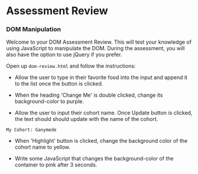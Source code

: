 # Assessment Review
### DOM Manipulation

Welcome to your DOM Assessment Review. This will test your knowledge of using
 JavaScript to manipulate the DOM. During the assessment, you will also have 
 the option to use jQuery if you prefer. 
 
 Open up `dom-review.html` and follow the instructions:
 
 - Allow the user to type in their favorite food into the input and append it
  to the list once the button is clicked.
 
 - When the heading 'Change Me' is double clicked, change its 
 background-color to purple.
 
- Allow the user to input their cohort name. Once Update button is clicked, 
the text should should update with the name of the cohort.

```$xslt
My Cohort: Ganymede
```

- When 'Highlight' button is clicked, change the background color of the 
cohort name to yellow.

- Write some JavaScript that changes the background-color of the container to
 pink after 3 seconds.

